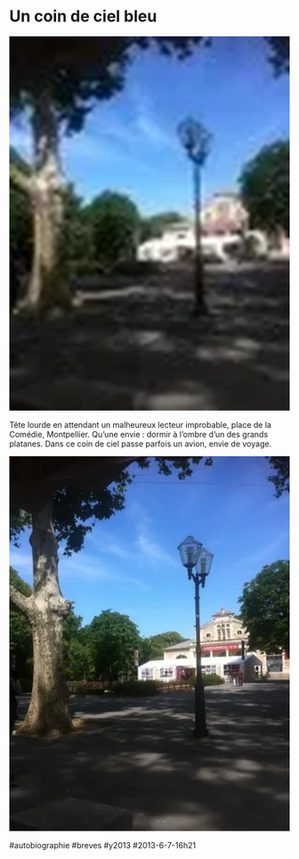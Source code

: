 # Un coin de ciel bleu

![](_i/20130607-162351.webp)

Tête lourde en attendant un malheureux lecteur improbable, place de la Comédie, Montpellier. Qu’une envie : dormir à l’ombre d’un des grands platanes. Dans ce coin de ciel passe parfois un avion, envie de voyage.

  
![20130607-162253.jpg](_i/20130607-162253.webp)



#autobiographie #breves #y2013 #2013-6-7-16h21

